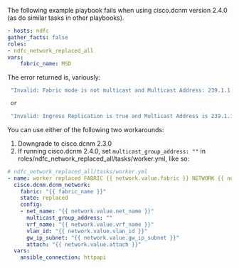 The following example playbook fails when using cisco.dcnm version 2.4.0 (as do similar tasks in other playbooks).

```yaml
- hosts: ndfc
gather_facts: false
roles:
- ndfc_network_replaced_all
vars:
    fabric_name: MSD
```

The error returned is, variously:

```bash
 "Invalid: Fabric mode is not multicast and Multicast Address: 239.1.1.0 is present",

 or 

 "Invalid: Ingress Replication is true and Multicast Address is 239.1.1.0"
```

You can use either of the following two workarounds:

1. Downgrade to cisco.dcnm 2.3.0
2. If running cisco.dcnm 2.4.0, set ``multicast_group_address: ""`` in roles/ndfc_network_replaced_all/tasks/worker.yml, like so:

```yaml
# ndfc_network_replaced_all/tasks/worker.yml
- name: worker replaced FABRIC {{ network.value.fabric }} NETWORK {{ network.value.net_name }} VRF {{ network.value.vrf_name }} VLAN {{ network.value.vlan_id }} SUBNET {{ network.value.gw_ip_subnet }}"
  cisco.dcnm.dcnm_network:
    fabric: "{{ fabric_name }}"
    state: replaced
    config:
    - net_name: "{{ network.value.net_name }}"
      multicast_group_address: ""
      vrf_name: "{{ network.value.vrf_name }}"
      vlan_id: "{{ network.value.vlan_id }}"
      gw_ip_subnet: "{{ network.value.gw_ip_subnet }}"
      attach: "{{ network.value.attach }}"
  vars:
    ansible_connection: httpapi
```

